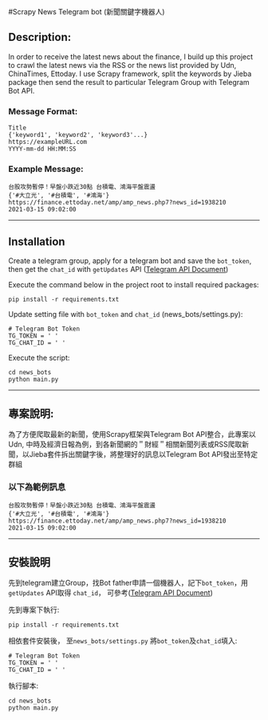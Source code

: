#Scrapy News Telegram bot (新聞關鍵字機器人)

## Description:
In order to receive the latest news about the finance, I build up this project to crawl the latest news via the RSS or the news list provided by Udn, ChinaTimes, Ettoday. I use Scrapy framework, split the keywords by Jieba package then send the result to particular Telegram Group with Telegram Bot API.

### Message Format:
```
Title
{'keyword1', 'keyword2', 'keyword3'...}
https://exampleURL.com
YYYY-mm-dd HH:MM:SS
```

### Example Message:
```
台股攻勢暫停！早盤小跌近30點 台積電、鴻海平盤震盪
{'#大立光', '#台積電', '#鴻海'}
https://finance.ettoday.net/amp/amp_news.php7?news_id=1938210
2021-03-15 09:02:00
```
-----
## Installation
Create a telegram group, apply for a telegram bot and save the `bot_token`, then get the `chat_id` with `getUpdates` API ([Telegram API Document](https://core.telegram.org/bots/api#getting-updates))  

Execute the command below in the project root to install required packages:
```
pip install -r requirements.txt
```

Update setting file with `bot_token` and `chat_id` (news_bots/settings.py):
```
# Telegram Bot Token
TG_TOKEN = ' '
TG_CHAT_ID = ' '
```

Execute the script:
```
cd news_bots
python main.py
```

-----------

## 專案說明:

為了方便爬取最新的新聞，使用Scrapy框架與Telegram Bot API整合，此專案以Udn, 中時及經濟日報為例，到各新聞網的＂財經＂相關新聞列表或RSS爬取新聞，以Jieba套件拆出關鍵字後，將整理好的訊息以Telegram Bot API發出至特定群組


### 以下為範例訊息
```
台股攻勢暫停！早盤小跌近30點 台積電、鴻海平盤震盪
{'#大立光', '#台積電', '#鴻海'}
https://finance.ettoday.net/amp/amp_news.php7?news_id=1938210
2021-03-15 09:02:00
```

------
## 安裝說明

先到telegram建立Group，找Bot father申請一個機器人，記下`bot_token`，用`getUpdates` API取得 `chat_id`， 可參考([Telegram API Document](https://core.telegram.org/bots/api#getting-updates))

先到專案下執行:
```
pip install -r requirements.txt
```

相依套件安裝後， 至`news_bots/settings.py` 將`bot_token`及`chat_id`填入:
```
# Telegram Bot Token
TG_TOKEN = ' '
TG_CHAT_ID = ' '
```

執行腳本:
```
cd news_bots
python main.py
```
